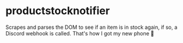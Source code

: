# productstocknotifier
Scrapes and parses the DOM to see if an item is in stock again, if so, a Discord webhook is called.
That's how I got my new phone 🤖
